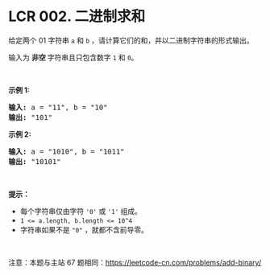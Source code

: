 # LCR 002. 二进制求和 

<p>给定两个 01 字符串&nbsp;<code>a</code>&nbsp;和&nbsp;<code>b</code>&nbsp;，请计算它们的和，并以二进制字符串的形式输出。</p>

<p>输入为 <strong>非空 </strong>字符串且只包含数字&nbsp;<code>1</code>&nbsp;和&nbsp;<code>0</code>。</p>

<p>&nbsp;</p>

<p><strong>示例&nbsp;1:</strong></p>

<pre>
<strong>输入:</strong> a = &quot;11&quot;, b = &quot;10&quot;
<strong>输出:</strong> &quot;101&quot;</pre>

<p><strong>示例&nbsp;2:</strong></p>

<pre>
<strong>输入:</strong> a = &quot;1010&quot;, b = &quot;1011&quot;
<strong>输出:</strong> &quot;10101&quot;</pre>

<p>&nbsp;</p>

<p><strong>提示：</strong></p>

<ul>
	<li>每个字符串仅由字符 <code>&#39;0&#39;</code> 或 <code>&#39;1&#39;</code> 组成。</li>
	<li><code>1 &lt;= a.length, b.length &lt;= 10^4</code></li>
	<li>字符串如果不是 <code>&quot;0&quot;</code> ，就都不含前导零。</li>
</ul>

<p>&nbsp;</p>

<p><meta charset="UTF-8" />注意：本题与主站 67&nbsp;题相同：<a href="https://leetcode-cn.com/problems/add-binary/">https://leetcode-cn.com/problems/add-binary/</a></p>

